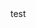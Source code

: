 <!DOCTYPE html>

<html>
    <head>
    </head>
    <body>
        <header>
        </header>
        test
    </body>
</html>